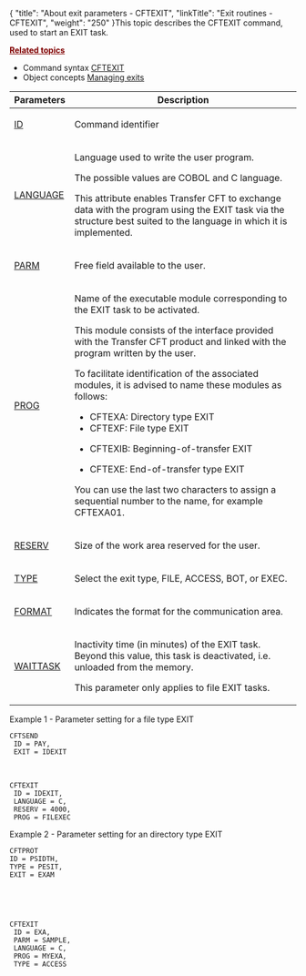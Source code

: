 {
    "title": "About exit parameters - CFTEXIT",
    "linkTitle": "Exit routines - CFTEXIT",
    "weight": "250"
}<span id="Activating_an_exit_command_line"></span>This topic describes the
CFTEXIT command, used to start an EXIT task.

<span style="color: #800000;font-weight: bold;text-decoration: underline;">Related
topics</span>

-   Command syntax
    [CFTEXIT](../../../command_summary#CFTEXIT)
-   Object concepts
    [Managing exits](../../../../app_integration_intro/managing_exits)

<table>
         
         
         
   
   <thead>
      <tr>
<th class="TableStyle-SynchTableStyle_interop-HeadE-Column1-Header1">Parameters         </th>
<th class="TableStyle-SynchTableStyle_interop-HeadD-Column1-Header1">Description         </th>
      </tr>
   </thead>
   <tbody>
      <tr>
         <td><p><a href="../../../command_summary/parameter_intro/id">ID</a></p>         </td>
         <td><p>Command identifier</p>         </td>
      </tr>
      <tr>
         <td><p><a href="../../../command_summary/parameter_intro/language">LANGUAGE</a></p>         </td>
         <td><p>Language used to write the user program.</p>
<p>The possible values are COBOL and C language.</p>
<p>This attribute enables Transfer CFT to exchange data with
the program using the EXIT task via the structure best suited to the language
in which it is implemented.</p>         </td>
      </tr>
      <tr>
         <td><p><a href="../../../command_summary/parameter_intro/parm">PARM</a> </p>         </td>
         <td><p>Free field available to the user.</p>         </td>
      </tr>
      <tr>
         <td><p><a href="../../../command_summary/parameter_intro/prog">PROG</a></p>         </td>
         <td><p>Name of the executable module corresponding to the EXIT
task to be activated.</p>
<p>This module consists of the interface provided with the
Transfer CFT product and linked with the program written by the user.</p>
<p>To facilitate identification of the associated
modules, it is advised to name these modules as follows:</p>
<ul>
<li>CFTEXA:
Directory type EXIT</li>
<li>CFTEXF:
File type EXIT</li>
<li><p>CFTEXIB: Beginning-of-transfer EXIT</p></li>
<li>CFTEXE:
End-of-transfer type EXIT</li>
</ul>
<p>You can use the last two characters to assign a sequential
number to the name, for example CFTEXA01.</p>         </td>
      </tr>
      <tr>
         <td><p><a href="../../../command_summary/parameter_intro/reserv">RESERV</a></p>         </td>
         <td><p>Size of the work area reserved for the user.</p>         </td>
      </tr>
      <tr>
         <td><p><a href="../../../command_summary/parameter_intro/type">TYPE</a></p>         </td>
         <td><p>Select the exit type, FILE, ACCESS, BOT, or EXEC.</p>         </td>
      </tr>
      <tr>
         <td><p><a href="../../../command_summary/parameter_intro/format">FORMAT</a></p>         </td>
         <td><p>Indicates the format for the communication area.</p>         </td>
      </tr>
      <tr>
         <td><p><a href="../../../command_summary/parameter_intro/waittask">WAITTASK</a></p>         </td>
         <td><p>Inactivity time (in minutes) of the EXIT task. Beyond this
value, this task is deactivated, i.e. unloaded from the memory.</p>
<p>This parameter only applies to file EXIT tasks.</p>         </td>
      </tr>
   </tbody>
</table>

Example 1 - Parameter setting for a file
type EXIT



    CFTSEND
     ID = PAY,
     EXIT = IDEXIT

 


    CFTEXIT
     ID = IDEXIT,
     LANGUAGE = C,
     RESERV = 4000,
     PROG = FILEXEC

Example 2 - Parameter setting for an directory
type EXIT



    CFTPROT
    ID = PSIDTH,
    TYPE = PESIT,
    EXIT = EXAM

     

 


    CFTEXIT
     ID = EXA,
     PARM = SAMPLE,
     LANGUAGE = C,
     PROG = MYEXA,
     TYPE = ACCESS
